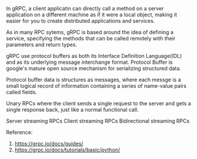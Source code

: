In gRPC, a client applicatin can directly call a method on a server application on a different machine as if it were a local object, making it easier for you to create distributed applications and services.

As in many RPC sytems, gRPC is based around the idea of defining a service, specifying the methods that can be called remotely with their parameters and return types.

gRPC use protocol buffers as both its Interface Definition Language(IDL) and as its underlying message interchange format. Protocol Buffer is google's mature open source mechanism for serializing structured data.

Protocol buffer data is structures as messages, where each messge is a small logical record of information containing a series of name-value pairs called fields.

Unary RPCs where the client sends a single request to the server and gets a single response back, just like a normal functional call.

Server streaming RPCs
Client streaming RPCs
Bidirectional streaming RPCs

Reference:

1. https://grpc.io/docs/guides/
2. https://grpc.io/docs/tutorials/basic/python/
